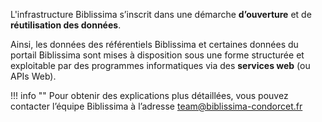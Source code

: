 L'infrastructure Biblissima s’inscrit dans une démarche **d’ouverture** et de **réutilisation des données**. 

Ainsi, les données des référentiels Biblissima et certaines données du portail Biblissima sont mises à disposition sous une forme structurée et exploitable par des programmes informatiques via des **services web** (ou APIs Web).

!!! info ""
    Pour obtenir des explications plus détaillées, vous pouvez contacter l’équipe Biblissima à l’adresse [team@biblissima-condorcet.fr](mailto:team@biblissima-condorcet.fr)


